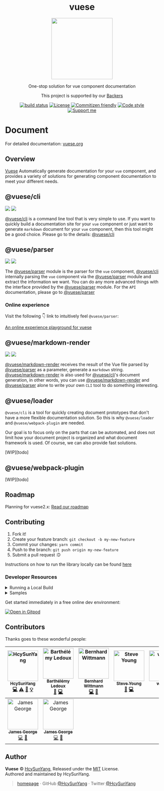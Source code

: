 <h1 align="center">vuese</h1>

<p align="center">
  <img width="200" src="https://user-images.githubusercontent.com/14146560/51301277-9712f100-1a69-11e9-8e3b-fec861c2f31c.png" />
</p>
<p align="center">One-stop solution for vue component documentation</p>
<p align="center">This project is supported by our <a href="./BACKERS.md">Backers</a></p>
<p align="center">
  <a href="https://circleci.com/gh/vue-contrib/vuese/tree/master"><img src="https://img.shields.io/circleci/project/github/vue-contrib/vuese/monorepo.svg" alt="build status"/></a>
  <a href="https://github.com/vue-contrib/vuese/blob/monorepo/LICENSE"><img src="https://img.shields.io/github/license/vuese/vuese.svg" alt="License"/></a>
  <a href="http://commitizen.github.io/cz-cli/"><img src="https://img.shields.io/badge/commitizen-friendly-brightgreen.svg" alt="Commitizen friendly"/></a>
  <a href="https://github.com/prettier/prettier"><img src="https://img.shields.io/badge/code_style-prettier-ff69b4.svg" alt="Code style"/></a>
  <a href="https://www.patreon.com/HcySunYang"><img src="https://badgen.net/badge/support%20me/donate/ff00ff" alt="Support me"/></a>
</p>

# Document

For detailed documentation: [vuese.org](http://vuese.org)

## Overview

[Vuese](http://vuese.org) Automatically generate documentation for your `vue` component, and provides a variety of solutions for generating component documentation to meet your different needs.

## @vuese/cli

[![](https://img.shields.io/npm/v/@vuese/cli.svg)](https://www.npmjs.com/package/@vuese/cli)
[![](https://img.shields.io/npm/dm/@vuese/cli.svg)](https://www.npmjs.com/package/@vuese/cli)

[@vuese/cli](http://vuese.org/cli/) is a command line tool that is very simple to use. If you want to quickly build a documentation site for your `vue` component or just want to generate `markdown` document for your `vue` component, then this tool might be a good choice. Please go to the details: [@vuese/cli](http://vuese.org/cli/)

## @vuese/parser

[![](https://img.shields.io/npm/v/@vuese/parser.svg)](https://www.npmjs.com/package/@vuese/parser)
[![](https://img.shields.io/npm/dm/@vuese/parser.svg)](https://www.npmjs.com/package/@vuese/parser)

The [@vuese/parser](http://vuese.org/parser/) module is the parser for the `vue` component, [@vuese/cli](http://vuese.org/cli/) internally parsing the `vue` component via the [@vuese/parser](http://vuese.org/parser/) module and extract the information we want. You can do any more advanced things with the interface provided by the [@vuese/parser](http://vuese.org/parser/) module. For the `API` documentation, please go to [@vuese/parser](http://vuese.org/parser/)

### Online experience

Visit the following 👇 link to intuitively feel `@vuese/parser`:

[An online experience playground for vuese](https://vuese.github.io/vuese-explorer/)

## @vuese/markdown-render

[![](https://img.shields.io/npm/v/@vuese/markdown-render.svg)](https://www.npmjs.com/package/@vuese/markdown-render)
[![](https://img.shields.io/npm/dm/@vuese/markdown-render.svg)](https://www.npmjs.com/package/@vuese/markdown-render)

[@vuese/markdown-render](http://vuese.org/markdown-render/) receives the result of the Vue file parsed by [@vuese/parser](http://vuese.org/parser/) as a parameter, generate a `markdown` string. [@vuese/markdown-render](http://vuese.org/markdown-render/) is also used for [@vuese/cli](http://vuese.org/cli/)'s document generation, in other words, you can use [@vuese/markdown-render](http://vuese.org/markdown-render/) and [@vuese/parser](http://vuese.org/parser/) alone to write your own `CLI` tool to do something interesting.

## @vuese/loader

`@vuese/cli` is a tool for quickly creating document prototypes that don't have a more flexible documentation solution. So this is why `@vuese/loader` and `@vuese/webpack-plugin` are needed.

Our goal is to focus only on the parts that can be automated, and does not limit how your document project is organized and what document framework is used. Of course, we can also provide fast solutions.

[WIP][todo]

## @vuese/webpack-plugin

[WIP][todo]

## Roadmap

Planning for vuese2.x: [Read our roadmap](https://github.com/vuese/roadmap)

## Contributing

1. Fork it!
2. Create your feature branch: `git checkout -b my-new-feature`
3. Commit your changes: `yarn commit`
4. Push to the branch: `git push origin my-new-feature`
5. Submit a pull request :D

Instructions on how to run the library locally can be found [here](./LOCAL_RUN.md)

### Developer Resources

<details><summary>Running a Local Build</summary>
<p>

In root directory of your Vuese project:

1. Run `yarn run build`
2. Run `yarn link`

In project that you want to use the libaries:

1. If `@vuese/cli` is not yet installed, add it: `yarn add @vuese/cli`
2. Run `yarn link vuese-monorepo`
3. Navigate to `node_modules/.bin` and open `vuese.cmd` and `vuese`
4. Change any instance of `@vuese` to `vuese-monorepo\packages` in both files

To generate the documentation locally, run the vuese binary from `node_modules/.bin` :

1. Run `node_modules\.bin\vuese gen` (cmd)
   or
1. Run `node_modules/.bin/vuese gen` (powershell)

</p>
</details>

<details><summary>Samples</summary>
<p>

#### Component Notation

1. [Samples/Components Folder](/samples/components)
2. [Vuese Explorer](https://vuese.github.io/vuese-explorer/)

#### Component Documentation

1. [Samples/Docs Folder](/samples/docs)

</p>
</details>

Get started immediately in a free online dev environment:

[![Open in Gitpod](https://gitpod.io/button/open-in-gitpod.svg)](https://gitpod.io/#https://github.com/vuese/vuese)

## Contributors

Thanks goes to these wonderful people:

<!-- ALL-CONTRIBUTORS-LIST:START - Do not remove or modify this section -->
<!-- prettier-ignore -->
| [<img src="https://avatars2.githubusercontent.com/u/14146560?v=4" width="100px;" alt="HcySunYang"/><br /><sub><b>HcySunYang</b></sub>](http://hcysun.me/homepage)<br />[💻](https://github.com/HcySunYang/vuese/commits?author=HcySunYang "Code") [⚠️](https://github.com/HcySunYang/vuese/commits?author=HcySunYang "Tests") [📖](https://github.com/HcySunYang/vuese/commits?author=HcySunYang "Documentation") [💡](#example-HcySunYang "Examples") | [<img src="https://avatars1.githubusercontent.com/u/5592465?v=4" width="100px;" alt="Barthélémy Ledoux"/><br /><sub><b>Barthélémy Ledoux</b></sub>](https://github.com/elevatebart)<br />[🐛](https://github.com/HcySunYang/vuese/issues?q=author%3Aelevatebart "Bug reports") [💻](https://github.com/HcySunYang/vuese/commits?author=elevatebart "Code") | [<img src="https://avatars1.githubusercontent.com/u/17594215?v=4" width="100px;" alt="Bernhard Wittmann"/><br /><sub><b>Bernhard Wittmann</b></sub>](http://bernhardwittmann.com)<br />[💻](https://github.com/HcySunYang/vuese/commits?author=BerniWittmann "Code") [🤔](#ideas-BerniWittmann "Ideas, Planning, & Feedback") | [<img src="https://avatars2.githubusercontent.com/u/11501493?v=4" width="100px;" alt="Steve Young"/><br /><sub><b>Steve Young</b></sub>](https://buptsteve.github.io)<br />[🐛](https://github.com/HcySunYang/vuese/issues?q=author%3ABuptStEve "Bug reports") [💻](https://github.com/HcySunYang/vuese/commits?author=BuptStEve "Code") | [<img src="https://avatars3.githubusercontent.com/u/15170275?v=4" width="100px;" alt="wulunyi"/><br /><sub><b>wulunyi</b></sub>](https://github.com/wulunyi)<br />[💻](https://github.com/HcySunYang/vuese/commits?author=wulunyi "Code") | [<img src="https://avatars2.githubusercontent.com/u/5432828?v=4" width="100px;" alt="Estelle00"/><br /><sub><b>Estelle00</b></sub>](https://github.com/Estelle00)<br />[💻](https://github.com/HcySunYang/vuese/commits?author=Estelle00 "Code") | [<img src="https://avatars2.githubusercontent.com/u/8364818?v=4" width="100px;" alt="Matt Roxburgh"/><br /><sub><b>Matt Roxburgh</b></sub>](https://github.com/roxburghm)<br />[🐛](https://github.com/HcySunYang/vuese/issues?q=author%3Aroxburghm "Bug reports") [💻](https://github.com/HcySunYang/vuese/commits?author=roxburghm "Code") |
| :---: | :---: | :---: | :---: | :---: | :---: | :---: |
| [<img src="https://avatars3.githubusercontent.com/u/25279263?v=4" width="100px;" alt="James George"/><br /><sub><b>James George</b></sub>](https://github.com/jamesgeorge007)<br />[💻](https://github.com/HcySunYang/vuese/commits?author=jamesgeorg007 "Code") [📖](https://github.com/HcySunYang/vuese/commits?author=jamesgeorg007 "Documentation") | [<img src="https://avatars2.githubusercontent.com/u/25279263?v=4" width="100px;" alt="James George"/><br /><sub><b>James George</b></sub>](https://ghuser.io/jamesgeorge007)<br />[💻](https://github.com/HcySunYang/vuese/commits?author=jamesgeorge007 "Code") [📖](https://github.com/HcySunYang/vuese/commits?author=jamesgeorge007 "Documentation") |
<!-- ALL-CONTRIBUTORS-LIST:END -->

## Author

**Vuese** © [HcySunYang](https://github.com/HcySunYang), Released under the [MIT](./LICENSE) License.<br>
Authored and maintained by HcySunYang.

> [homepage](http://hcysun.me/homepage/) · GitHub [@HcySunYang](https://github.com/HcySunYang) · Twitter [@HcySunYang](https://twitter.com/HcySunYang)
